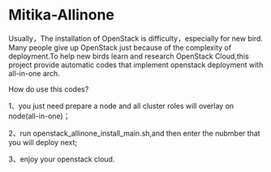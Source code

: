 # Mitika-Allinone
Usually，The installation of OpenStack is difficulty，especially for new bird. Many people give up OpenStack just because of the complexity of deployment.To help new birds learn and research OpenStack Cloud,this project provide automatic codes that implement openstack deployment with all-in-one arch.

How do use this codes?

1、you just need prepare a node and all cluster roles will overlay on node(all-in-one)；

2、run openstack_allinone_install_main.sh,and then enter the nubmber that you will deploy next;

3、enjoy your openstack cloud.
